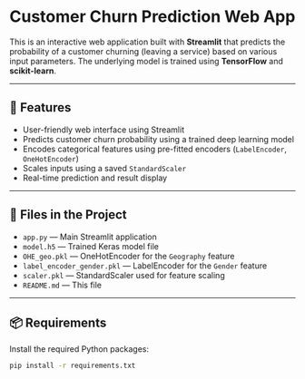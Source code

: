 # Customer Churn Prediction Web App

This is an interactive web application built with **Streamlit** that predicts the probability of a customer churning (leaving a service) based on various input parameters. The underlying model is trained using **TensorFlow** and **scikit-learn**.

---

## 🚀 Features

- User-friendly web interface using Streamlit
- Predicts customer churn probability using a trained deep learning model
- Encodes categorical features using pre-fitted encoders (`LabelEncoder`, `OneHotEncoder`)
- Scales inputs using a saved `StandardScaler`
- Real-time prediction and result display

---

## 📁 Files in the Project

- `app.py` — Main Streamlit application
- `model.h5` — Trained Keras model file
- `OHE_geo.pkl` — OneHotEncoder for the `Geography` feature
- `label_encoder_gender.pkl` — LabelEncoder for the `Gender` feature
- `scaler.pkl` — StandardScaler used for feature scaling
- `README.md` — This file

---

## 📦 Requirements

Install the required Python packages:

```bash
pip install -r requirements.txt